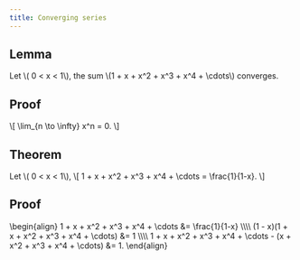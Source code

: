 ```yaml
---
title: Converging series
---
```


## Lemma
Let \\( 0 < x < 1\\), the sum \\(1 + x + x^2 + x^3 + x^4 + \\cdots\\) converges.

## Proof

\\[
\\lim\_{n \\to \\infty} x^n = 0.
\\]

## Theorem

Let \\( 0 < x < 1\\),
\\[
1 + x + x^2 + x^3 + x^4 + \\cdots = \\frac{1}{1-x}.
\\]

## Proof

\\begin{align}
1 + x + x^2 + x^3 + x^4 + \\cdots &= \\frac{1}{1-x} \\\\\\\\
(1 - x)(1 + x + x^2 + x^3 + x^4 + \\cdots) &= 1 \\\\\\\\
1 + x + x^2 + x^3 + x^4 + \\cdots - (x + x^2 + x^3 + x^4 + \\cdots) &= 1.
\\end{align}
